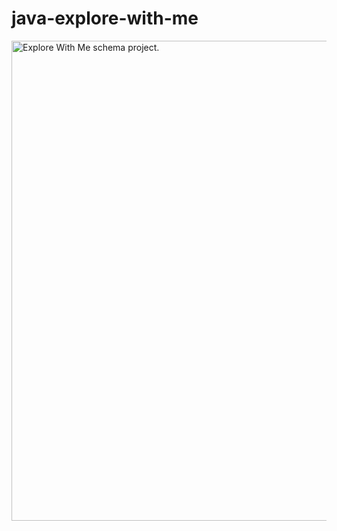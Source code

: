 # java-explore-with-me

<img alt="Explore With Me schema project." height="768" src="C:\Users\Old\Pictures\КУРС\Diplom\schemaEWM.jpg" title="schema" width="1024"/>